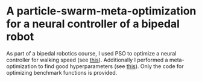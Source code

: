 # A particle-swarm-meta-optimization for a neural controller of a bipedal robot
As part of a bipedal robotics course, I used PSO to optimize a neural controller for walking speed (see [this](https://github.com/bruno-hoermann/pso-meta-opt/files/8463228/Assignment_8.pdf)). Additionally I performed a meta-optimization to find good hyperparameters (see [this](https://github.com/bruno-hoermann/pso-meta-opt/files/8463151/pso-meta.pdf)). Only the code for optimizing benchmark functions is provided.
